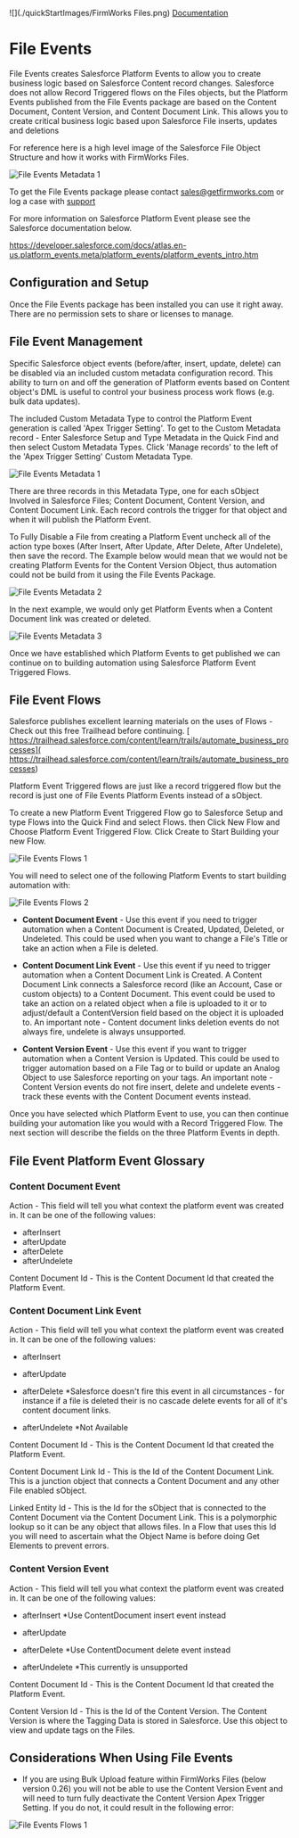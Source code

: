 ![](./quickStartImages/FirmWorks Files.png)
[Documentation](index.md)

# File Events

File Events creates Salesforce Platform Events to allow you to create business logic based on Salesforce Content record changes. Salesforce does not allow Record Triggered flows on the Files objects, but the Platform Events published from the File Events package are based on the Content Document, Content Version, and Content Document Link. This allows you to create critical business logic based upon Salesforce File inserts, updates and deletions

For reference here is a high level image of the Salesforce File Object Structure and how it works with FirmWorks Files.

![File Events Metadata 1](images/fileevents-salesforce-file-structure.png)

To get the File Events package please contact sales@getfirmworks.com or log a case with [support](https://getfirmworks.com/support/)

For more information on Salesforce Platform Event please see the Salesforce documentation below.

https://developer.salesforce.com/docs/atlas.en-us.platform_events.meta/platform_events/platform_events_intro.htm

## Configuration and Setup

Once the File Events package has been installed you can use it right away. There are no permission sets to share or licenses to manage.

## File Event Management

Specific Salesforce object events (before/after, insert, update, delete) can be disabled via an included custom metadata configuration record. This ability to turn on and off the generation of Platform events based on Content object's DML is useful to control your business process work flows (e.g. bulk data updates).


The included Custom Metadata Type to control the Platform Event generation is called 'Apex Trigger Setting'. To get to the Custom Metadata record - Enter Salesforce Setup and Type Metadata in the Quick Find and then select Custom Metadata Types. Click 'Manage records' to the left of the 'Apex Trigger Setting' Custom Metadata Type.


![File Events Metadata 1](images/fileevents-fem-metadata1.png)

There are three records in this Metadata Type, one for each sObject Involved in Salesforce Files; Content Document, Content Version, and Content Document Link. Each record controls the trigger for that object and when it will publish the Platform Event.

To Fully Disable a File from creating a Platform Event uncheck all of the action type boxes (After Insert, After Update, After Delete, After Undelete), then save the record. The Example below would mean that we would not be creating Platform Events for the Content Version Object, thus automation could not be build from it using the File Events Package.

![File Events Metadata 2](images/fileevents-fem-metadata2.png)

In the next example, we would only get Platform Events when a Content Document link was created or deleted.

![File Events Metadata 3](images/fileevents-fem-metadata3.png)

Once we have established which Platform Events to get published we can continue on to building automation using Salesforce Platform Event Triggered Flows.


## File Event Flows

Salesforce publishes excellent learning materials on the uses of Flows - Check out this free Trailhead before continuing. [
https://trailhead.salesforce.com/content/learn/trails/automate_business_processes](
https://trailhead.salesforce.com/content/learn/trails/automate_business_processes)



Platform Event Triggered flows are just like a record triggered flow but the record is just one of File Events Platform Events instead of a sObject.


To create a new Platform Event Triggered Flow go to Salesforce Setup and type Flows into the Quick Find and select Flows. then Click New Flow and Choose Platform Event Triggered Flow.  Click Create to Start Building your new Flow.


![File Events  Flows 1](images/fileevents-fef-flows1.png)

You will need to select one of the following Platform Events to start building automation with:


![File Events  Flows 2](images/fileevents-fef-flows2.png)

- **Content Document Event** - Use this event if you need to trigger automation when a Content Document is Created, Updated, Deleted, or Undeleted. This could be used when you want to change a File's Title or take an action when a File is deleted.
- **Content Document Link Event** - Use this event if yu need to trigger automation when a Content Document Link is Created. A Content Document Link connects a Salesforce record (like an Account, Case or custom objects) to a Content Document. This event could be used to take an action on a related object when a file is uploaded to it or to adjust/default a ContentVersion field based on the object it is uploaded to.  An important note - Content document links deletion events do not always fire, undelete is always unsupported.

- **Content Version Event** - Use this event if you want to trigger automation when a Content Version is Updated. This could be used to trigger automation based on a File Tag or to build or update an Analog Object to use Salesforce reporting on your tags. An important note - Content Version events do not fire insert, delete and undelete events - track these events with the Content Document events instead.


Once you have selected which Platform Event to use, you can then continue building your automation like you would with a Record Triggered Flow. The next section will describe the fields on the three Platform Events in depth.


## File Event Platform Event Glossary

### Content Document Event

Action - This field will tell you what context the platform event was created in. It can be one of the following values:

- afterInsert
- afterUpdate
- afterDelete
- afterUndelete

Content Document Id - This is the Content Document Id that created the Platform Event.

### Content Document Link Event

Action - This field will tell you what context the platform event was created in. It can be one of the following values:

- afterInsert
- afterUpdate
- afterDelete *Salesforce doesn't fire this event in all circumstances - for instance if a file is deleted their is no cascade delete events for all of it's content document links.

- afterUndelete *Not Available


Content Document Id - This is the Content Document Id that created the Platform Event.

Content Document Link Id - This is the Id of the Content Document Link. This is a junction object that connects a Content Document and any other File enabled sObject.

Linked Entity Id - This is the Id for the sObject that is connected to the Content Document via the Content Document Link. This is a polymorphic lookup so it can be any object that allows files. In a Flow that uses this Id you will need to ascertain what the Object Name is before doing Get Elements to prevent errors.

### Content Version Event

Action - This field will tell you what context the platform event was created in. It can be one of the following values:

- afterInsert *Use ContentDocument insert event instead

- afterUpdate
- afterDelete *Use ContentDocument delete event instead

- afterUndelete *This currently is unsupported


Content Document Id - This is the Content Document Id that created the Platform Event.

Content Version Id - This is the Id of the Content Version. The Content Version is where the Tagging Data is stored in Salesforce. Use this object to view and update tags on the Files.

## Considerations When Using File Events

- If you are using Bulk Upload feature within FirmWorks Files (below version 0.26) you will not be able to use the Content Version Event and will need to turn fully deactivate the Content Version Apex Trigger Setting. If you do not, it could result in the following error:


![File Events  Flows 1](images/fileevents-considerations1.png)